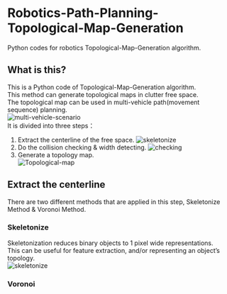 # Robotics-Path-Planning-Topological-Map-Generation
Python codes for robotics Topological-Map-Generation algorithm.
## What is this?
This is a Python code of Topological-Map-Generation algorithm. <br>
This method can generate topological maps in clutter free space. <br>
The topological map can be used in multi-vehicle path(movement sequence) planning. <br>
![multi-vehicle-scenario](https://github.com/ChenBohan/Robotics-Path-Planning-Topological-Map-Generation/blob/master/pic/multi-vehicle%20scenario.png)  
It is divided into three steps： <br>
1. Extract the centerline of the free space.
![skeletonize](https://github.com/ChenBohan/Robotics-Path-Planning-Topological-Map-Generation/blob/master/pic/The%20centerline%20of%20the%20road.png)  
2. Do the collision checking & width detecting.
![checking](https://github.com/ChenBohan/Robotics-Path-Planning-Topological-Map-Generation/blob/master/pic/checking%26detecting.png)  
3. Generate a topology map.<br>
![Topological-map](https://github.com/ChenBohan/Robotics-Path-Planning-Topological-Map-Generation/blob/master/pic/Topological%20map.png)  
## Extract the centerline
There are two different methods that are applied in this step, Skeletonize Method & Voronoi Method.
### Skeletonize
Skeletonization reduces binary objects to 1 pixel wide representations.<br> 
This can be useful for feature extraction, and/or representing an object’s topology.<br>
![skeletonize](https://github.com/ChenBohan/Robotics-Path-Planning-Topological-Map-Generation/blob/master/pic/skeletonize.png)  
### Voronoi


